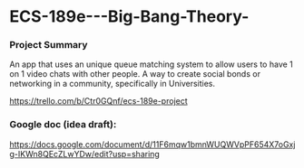 # ECS-189e---Big-Bang-Theory-
### Project Summary 
An app that uses an unique queue matching system to allow users to have 1 on 1 video chats with other people. A way to create social bonds or networking in a community, specifically in Universities. 


https://trello.com/b/Ctr0GQnf/ecs-189e-project





### Google doc (idea draft):
https://docs.google.com/document/d/11F6mqw1bmnWUQWVpPF654X7oGxjg-IKWn8QEcZLwYDw/edit?usp=sharing

